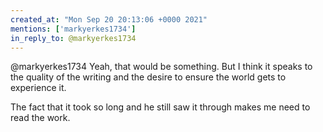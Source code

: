 ```yaml
---
created_at: "Mon Sep 20 20:13:06 +0000 2021"
mentions: ['markyerkes1734']
in_reply_to: @markyerkes1734
---
```


@markyerkes1734 Yeah, that would be something. But I think it speaks to the quality of the writing and the desire to ensure the world gets to experience it.

The fact that it took so long and he still saw it through makes me need to read the work.